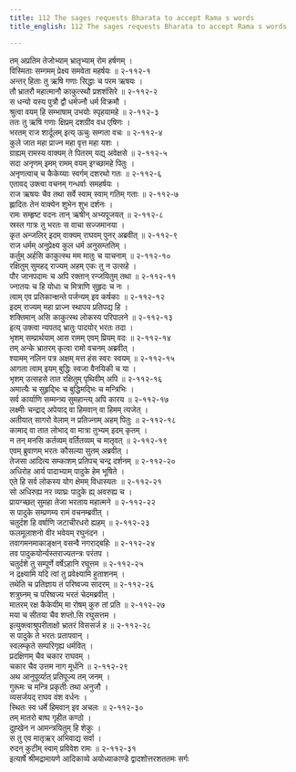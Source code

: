```yaml
---
title: 112 The sages requests Bharata to accept Rama s words
title_english: 112 The sages requests Bharata to accept Rama s words

---
```


<div class="audioEmbed"  caption="श्रीराम-हरिसीताराममूर्ति-घनपाठिभ्यां वचनम्" src="https://archive.org/download/Ramayana-recitation-Sriram-harisItArAmamUrti-Ghanapaati-v2/Kanda_2/Kanda_2_AYK-112-Padukaa_Pradaanam.mp3"></div>

तम् अप्रतिम तेजोभ्याम् भ्रातृभ्याम् रोम हर्षणम् ।  
विस्मिताः सम्गमम् प्रेक्ष्य समवेता महर्षयः ॥ २-११२-१  
अन्तर् हिताः तु ऋषि गणाः सिद्धाः च परम ऋषयः ।  
तौ भ्रातरौ महात्मानौ काकुत्स्थौ प्रशशंसिरे ॥ २-११२-२  
स धन्यो यस्य पुत्रौ द्वौ धर्मज्नौ धर्म विक्रमौ ।  
श्रुत्वा वयम् हि सम्भाषाम् उभयोः स्पृहयामहे ॥ २-११२-३  
ततः तु ऋषि गणाः क्षिप्रम् दशग्रीव वध एषिणः ।  
भरतम् राज शार्दूलम् इत्य् ऊचुः सम्गता वचः ॥ २-११२-४  
कुले जात महा प्राज्न महा वृत्त महा यशः ।  
ग्राह्यम् रामस्य वाक्यम् ते पितरम् यद्य् अवेक्षसे ॥ २-११२-५  
सदा अनृणम् इमम् रामम् वयम् इग्च्छामहे पितुः ।  
अनृणत्वाच् च कैकेय्याः स्वर्गम् दशरथो गतः ॥ २-११२-६  
एतावद् उक्त्वा वचनम् गन्धर्वाः समहर्षयः ।  
राज ऋषयः चैव तथा सर्वे स्वाम् स्वाम् गतिम् गताः ॥ २-११२-७  
ह्लादितः तेन वाक्येन शुभेन शुभ दर्शनः ।  
रामः सम्हृष्ट वदनः तान् ऋषीन् अभ्यपूजयत् ॥ २-११२-८  
स्रस्त गात्रः तु भरतः स वाचा सज्जमानया ।  
कृत अन्जलिर् इदम् वाक्यम् राघवम् पुनर् अब्रवीत् ॥ २-११२-९  
राज धर्मम् अनुप्रेक्ष्य कुल धर्म अनुसम्ततिम् ।  
कर्तुम् अर्हसि काकुत्स्थ मम मातुः च याचनाम् ॥ २-११२-१०  
रक्षितुम् सुमहद् राज्यम् अहम् एकः तु न उत्सहे ।  
पौर जानपदामः च अपि रक्तान् रन्जयितुम् तथा ॥ २-११२-११  
ज्नातयः च हि योधाः च मित्राणि सुहृदः च नः ।  
त्वाम् एव प्रतिकान्क्षन्ते पर्जन्यम् इव कर्षकाः ॥ २-११२-१२  
इदम् राज्यम् महा प्राज्न स्थापय प्रतिपद्य हि ।  
शक्तिमान् असि काकुत्स्थ लोकस्य परिपालने ॥ २-११२-१३  
इत्य् उक्त्वा न्यपतद् भ्रातुः पादयोर् भरतः तदा ।  
भृशम् सम्प्रार्थयाम् आस रामम् एवम् प्रियम् वदः ॥ २-११२-१४  
तम् अन्के भ्रातरम् कृत्वा रामो वचनम् अब्रवीत् ।  
श्यामम् नलिन पत्र अक्षम् मत्त हंस स्वरः स्वयम् ॥ २-११२-१५  
आगता त्वाम् इयम् बुद्धिः स्वजा वैनयिकी च या ।  
भृशम् उत्सहसे तात रक्षितुम् पृथिवीम् अपि ॥ २-११२-१६  
अमात्यैः च सुहृद्भिः च बुद्धिमद्भिः च मन्त्रिभिः ।  
सर्व कार्याणि सम्मन्त्र्य सुमहान्त्य् अपि कारय ॥ २-११२-१७  
लक्ष्मीः चन्द्राद् अपेयाद् वा हिमवान् वा हिमम् त्यजेत् ।  
अतीयात् सागरो वेलाम् न प्रतिज्नाम् अहम् पितुः ॥ २-११२-१८  
कामाद् वा तात लोभाद् वा मात्रा तुभ्यम् इदम् कृतम् ।  
न तन् मनसि कर्तव्यम् वर्तितव्यम् च मातृवत् ॥ २-११२-१९  
एवम् ब्रुवाणम् भरतः कौसल्या सुतम् अब्रवीत् ।  
तेजसा आदित्य सम्काशम् प्रतिपच् चन्द्र दर्शनम् ॥ २-११२-२०  
अधिरोह आर्य पादाभ्याम् पादुके हेम भूषिते ।  
एते हि सर्व लोकस्य योग क्षेमम् विधास्यतः ॥ २-११२-२१  
सो अधिरुह्य नर व्याघ्रः पादुके ह्य् अवरुह्य च ।  
प्रायग्च्छत् सुमहा तेजा भरताय महात्मने ॥ २-११२-२२  
स पादुके सम्प्रणम्य रामं वचनम्ब्रवीत् ।  
चतुर्दश हि वर्षाणि जटाचीरधरो ह्यहम् ॥ २-११२-२३  
फलमूलाशनो वीर भवेयम् रघुनंदन ।  
तवागमनमाकाङ्क्षन् वसन्वै नगराद्बहिः ॥ २-११२-२४  
तव पादुकयोर्न्यस्तराज्यतन्त्रः परंतप ।  
चतुर्दशे तु सम्पूर्णे वर्षेऽहानि रघूत्तम ॥ २-११२-२५  
न द्रक्ष्यामि यदि त्वां तु प्रवेक्ष्यामि हुताशनम् ।  
तथेति च प्रतिज्ञाय तं परिष्वज्य सादरम् ॥ २-११२-२६  
शत्रुघ्नम् च परिष्वज्य भरतं चेदमब्रवीत् ।  
मातरम् रक्ष कैकेयीम् मा रोषम् कुरु तां प्रति ॥ २-११२-२७  
मया च सीतया चैव शप्तो.सि रघुसत्तम ।  
इत्युक्त्वाश्रुपरीताक्षो भ्रातरं विससर्ज ह ॥ २-११२-२८  
स पादुके ते भरतः प्रतापवान् ।  
स्वलम्कृते सम्परिगृह्य धर्मवित् ।  
प्रदक्षिणम् चैव चकार राघवम् ।  
चकार चैव उत्तम नाग मूर्धनि ॥ २-११२-२९  
अथ आनुपूर्व्यात् प्रतिपूज्य तम् जनम् ।  
गुरूमः च मन्त्रि प्रकृतीः तथा अनुजौ ।  
व्यसर्जयद् राघव वंश वर्धनः ।  
स्थितः स्व धर्मे हिमवान् इव अचलः ॥ २-११२-३०  
तम् मातरो बाष्प गृहीत कण्ठो ।  
दुह्खेन न आमन्त्रयितुम् हि शेकुः ।  
स तु एव मातृऋर् अभिवाद्य सर्वा ।  
रुदन् कुटीम् स्वाम् प्रविवेश रामः ॥ २-११२-३१  
इत्यार्षे श्रीमद्रामायणे आदिकाव्ये अयोध्याकाण्डे द्वादशोत्तरशततमः सर्गः